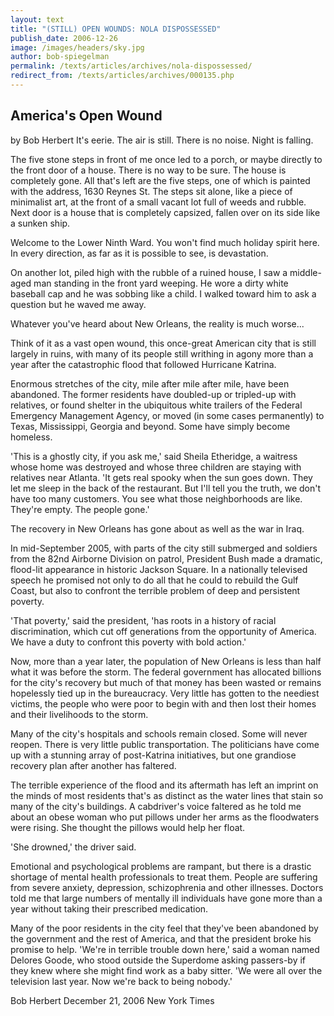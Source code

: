 ```yaml
---
layout: text
title: "(STILL) OPEN WOUNDS: NOLA DISPOSSESSED"
publish_date: 2006-12-26
image: /images/headers/sky.jpg
author: bob-spiegelman
permalink: /texts/articles/archives/nola-dispossessed/
redirect_from: /texts/articles/archives/000135.php
---
```

## America's Open Wound
by Bob Herbert
It's eerie. The air is still. There is no noise. Night is falling.

The five stone steps in front of me once led to a porch, or maybe directly to the front door of a house. There is no way to be sure. The house is completely gone. All that's left are the five steps, one of which is painted with the address, 1630 Reynes St. The steps sit alone, like a piece of minimalist art, at the front of a small vacant lot full of weeds and rubble. Next door is a house that is completely capsized, fallen over on its side like a sunken ship.

Welcome to the Lower Ninth Ward. You won't find much holiday spirit here. In every direction, as far as it is possible to see, is devastation.

On another lot, piled high with the rubble of a ruined house, I saw a middle-aged man standing in the front yard weeping. He wore a dirty white baseball cap and he was sobbing like a child. I walked toward him to ask a question but he waved me away.

Whatever you've heard about New Orleans, the reality is much worse...

Think of it as a vast open wound, this once-great American city that is still largely in ruins, with many of its people still writhing in agony more than a year after the catastrophic flood that followed Hurricane Katrina.

Enormous stretches of the city, mile after mile after mile, have been abandoned. The former residents have doubled-up or tripled-up with relatives, or found shelter in the ubiquitous white trailers of the Federal Emergency Management Agency, or moved (in some cases permanently) to Texas, Mississippi, Georgia and beyond. Some have simply become homeless.

'This is a ghostly city, if you ask me,' said Sheila Etheridge, a waitress whose home was destroyed and whose three children are staying with relatives near Atlanta. 'It gets real spooky when the sun goes down. They let me sleep in the back of the restaurant. But I'll tell you the truth, we don't have too many customers. You see what those neighborhoods are like. They're empty. The people gone.'

The recovery in New Orleans has gone about as well as the war in Iraq.

In mid-September 2005, with parts of the city still submerged and soldiers from the 82nd Airborne Division on patrol, President Bush made a dramatic, flood-lit appearance in historic Jackson Square. In a nationally televised speech he promised not only to do all that he could to rebuild the Gulf Coast, but also to confront the terrible problem of deep and persistent poverty.

'That poverty,' said the president, 'has roots in a history of racial discrimination, which cut off generations from the opportunity of America. We have a duty to confront this poverty with bold action.'

Now, more than a year later, the population of New Orleans is less than half what it was before the storm. The federal government has allocated billions for the city's recovery but much of that money has been wasted or remains hopelessly tied up in the bureaucracy. Very little has gotten to the neediest victims, the people who were poor to begin with and then lost their homes and their livelihoods to the storm.

Many of the city's hospitals and schools remain closed. Some will never reopen. There is very little public transportation. The politicians have come up with a stunning array of post-Katrina initiatives, but one grandiose recovery plan after another has faltered.

The terrible experience of the flood and its aftermath has left an imprint on the minds of most residents that's as distinct as the water lines that stain so many of the city's buildings. A cabdriver's voice faltered as he told me about an obese woman who put pillows under her arms as the floodwaters were rising. She thought the pillows would help her float.

'She drowned,' the driver said.

Emotional and psychological problems are rampant, but there is a drastic shortage of mental health professionals to treat them. People are suffering from severe anxiety, depression, schizophrenia and other illnesses. Doctors told me that large numbers of mentally ill individuals have gone more than a year without taking their prescribed medication.

Many of the poor residents in the city feel that they've been abandoned by the government and the rest of America, and that the president broke his promise to help. 'We're in terrible trouble down here,' said a woman named Delores Goode, who stood outside the Superdome asking passers-by if they knew where she might find work as a baby sitter. 'We were all over the television last year. Now we're back to being nobody.'

Bob Herbert
December 21, 2006
New York Times
